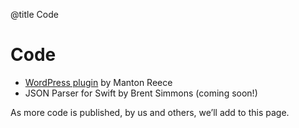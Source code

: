 @title Code
# Code

* [WordPress plugin](https://github.com/manton/jsonfeed-wp) by Manton Reece
* JSON Parser for Swift by Brent Simmons (coming soon!)

As more code is published, by us and others, we’ll add to this page.
